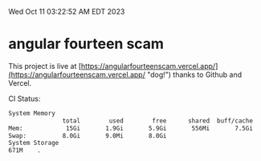 Wed Oct 11 03:22:52 AM EDT 2023

# angular fourteen scam


This project is live at [https://angularfourteenscam.vercel.app/](https://angularfourteenscam.vercel.app/ "dog!") thanks to Github and Vercel.

CI Status: 

```bash
System Memory
               total        used        free      shared  buff/cache   available
Mem:            15Gi       1.9Gi       5.9Gi       556Mi       7.5Gi        12Gi
Swap:          8.0Gi       9.0Mi       8.0Gi
System Storage
671M	.
